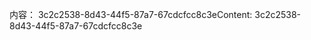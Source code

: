 <span data-ttu-id="c18cb-101">内容： 3c2c2538-8d43-44f5-87a7-67cdcfcc8c3e</span><span class="sxs-lookup"><span data-stu-id="c18cb-101">Content: 3c2c2538-8d43-44f5-87a7-67cdcfcc8c3e</span></span>
